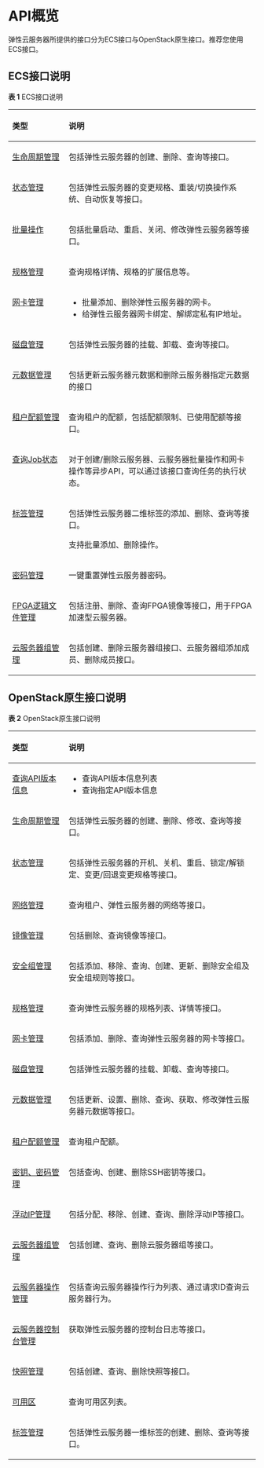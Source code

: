 # API概览<a name="ZH-CN_TOPIC_0124306060"></a>

弹性云服务器所提供的接口分为ECS接口与OpenStack原生接口。推荐您使用ECS接口。

## ECS接口说明<a name="section13231524145513"></a>

**表 1**  ECS接口说明

<a name="zh-cn_topic_0121588224_table5876102613294"></a>
<table><thead align="left"><tr id="zh-cn_topic_0121588224_row3878122616298"><th class="cellrowborder" valign="top" width="22.84%" id="mcps1.2.3.1.1"><p id="zh-cn_topic_0121588224_p68781126182914"><a name="zh-cn_topic_0121588224_p68781126182914"></a><a name="zh-cn_topic_0121588224_p68781126182914"></a><strong id="zh-cn_topic_0121588224_b125201844173712"><a name="zh-cn_topic_0121588224_b125201844173712"></a><a name="zh-cn_topic_0121588224_b125201844173712"></a>类型</strong></p>
</th>
<th class="cellrowborder" valign="top" width="77.16%" id="mcps1.2.3.1.2"><p id="zh-cn_topic_0121588224_p158781726112914"><a name="zh-cn_topic_0121588224_p158781726112914"></a><a name="zh-cn_topic_0121588224_p158781726112914"></a><strong id="zh-cn_topic_0121588224_b15203449370"><a name="zh-cn_topic_0121588224_b15203449370"></a><a name="zh-cn_topic_0121588224_b15203449370"></a>说明</strong></p>
</th>
</tr>
</thead>
<tbody><tr id="zh-cn_topic_0121588224_row148781026122919"><td class="cellrowborder" valign="top" width="22.84%" headers="mcps1.2.3.1.1 "><p id="p73459108266"><a name="p73459108266"></a><a name="p73459108266"></a><a href="生命周期管理.md">生命周期管理</a></p>
</td>
<td class="cellrowborder" valign="top" width="77.16%" headers="mcps1.2.3.1.2 "><p id="p73450100260"><a name="p73450100260"></a><a name="p73450100260"></a>包括弹性云服务器的创建、删除、查询等接口。</p>
</td>
</tr>
<tr id="zh-cn_topic_0121588224_row1987820263297"><td class="cellrowborder" valign="top" width="22.84%" headers="mcps1.2.3.1.1 "><p id="p73459108269"><a name="p73459108269"></a><a name="p73459108269"></a><a href="状态管理.md">状态管理</a></p>
</td>
<td class="cellrowborder" valign="top" width="77.16%" headers="mcps1.2.3.1.2 "><p id="p1345191072617"><a name="p1345191072617"></a><a name="p1345191072617"></a>包括弹性云服务器的变更规格、重装/切换操作系统、自动恢复等接口。</p>
</td>
</tr>
<tr id="row11930129135114"><td class="cellrowborder" valign="top" width="22.84%" headers="mcps1.2.3.1.1 "><p id="p1610133715115"><a name="p1610133715115"></a><a name="p1610133715115"></a><a href="批量操作.md">批量操作</a></p>
</td>
<td class="cellrowborder" valign="top" width="77.16%" headers="mcps1.2.3.1.2 "><p id="p99313295516"><a name="p99313295516"></a><a name="p99313295516"></a>包括批量启动、重启、关闭、修改弹性云服务器等接口。</p>
</td>
</tr>
<tr id="zh-cn_topic_0121588224_row87746166614"><td class="cellrowborder" valign="top" width="22.84%" headers="mcps1.2.3.1.1 "><p id="p234531013261"><a name="p234531013261"></a><a name="p234531013261"></a><a href="规格管理.md">规格管理</a></p>
</td>
<td class="cellrowborder" valign="top" width="77.16%" headers="mcps1.2.3.1.2 "><p id="p63451010192612"><a name="p63451010192612"></a><a name="p63451010192612"></a>查询规格详情、规格的扩展信息等。</p>
</td>
</tr>
<tr id="zh-cn_topic_0121588224_row816313459617"><td class="cellrowborder" valign="top" width="22.84%" headers="mcps1.2.3.1.1 "><p id="p1234511014266"><a name="p1234511014266"></a><a name="p1234511014266"></a><a href="网卡管理.md">网卡管理</a></p>
</td>
<td class="cellrowborder" valign="top" width="77.16%" headers="mcps1.2.3.1.2 "><a name="ul122955216386"></a><a name="ul122955216386"></a><ul id="ul122955216386"><li>批量添加、删除弹性云服务器的网卡。</li><li>给弹性云服务器网卡绑定、解绑定私有IP地址。</li></ul>
</td>
</tr>
<tr id="zh-cn_topic_0121588224_row132213492619"><td class="cellrowborder" valign="top" width="22.84%" headers="mcps1.2.3.1.1 "><p id="p7345510142613"><a name="p7345510142613"></a><a name="p7345510142613"></a><a href="磁盘管理.md">磁盘管理</a></p>
</td>
<td class="cellrowborder" valign="top" width="77.16%" headers="mcps1.2.3.1.2 "><p id="p1034591012264"><a name="p1034591012264"></a><a name="p1034591012264"></a>包括弹性云服务器的挂载、卸载、查询等接口。</p>
</td>
</tr>
<tr id="row15872192519537"><td class="cellrowborder" valign="top" width="22.84%" headers="mcps1.2.3.1.1 "><p id="p487212257537"><a name="p487212257537"></a><a name="p487212257537"></a><a href="元数据管理.md">元数据管理</a></p>
</td>
<td class="cellrowborder" valign="top" width="77.16%" headers="mcps1.2.3.1.2 "><p id="p9872102513534"><a name="p9872102513534"></a><a name="p9872102513534"></a>包括更新云服务器元数据和删除云服务器指定元数据的接口</p>
</td>
</tr>
<tr id="row13156184812615"><td class="cellrowborder" valign="top" width="22.84%" headers="mcps1.2.3.1.1 "><p id="p1815684813264"><a name="p1815684813264"></a><a name="p1815684813264"></a><a href="租户配额管理.md">租户配额管理</a></p>
</td>
<td class="cellrowborder" valign="top" width="77.16%" headers="mcps1.2.3.1.2 "><p id="p715619482260"><a name="p715619482260"></a><a name="p715619482260"></a>查询租户的配额，包括配额限制、已使用配额等接口。</p>
</td>
</tr>
<tr id="row81561948102618"><td class="cellrowborder" valign="top" width="22.84%" headers="mcps1.2.3.1.1 "><p id="p71569488265"><a name="p71569488265"></a><a name="p71569488265"></a><a href="查询Job状态.md">查询Job状态</a></p>
</td>
<td class="cellrowborder" valign="top" width="77.16%" headers="mcps1.2.3.1.2 "><p id="p58914097194855"><a name="p58914097194855"></a><a name="p58914097194855"></a>对于创建/删除云服务器、云服务器批量操作和网卡操作等异步API，可以通过该接口查询任务的执行状态。</p>
</td>
</tr>
<tr id="row4156748122612"><td class="cellrowborder" valign="top" width="22.84%" headers="mcps1.2.3.1.1 "><p id="p18156114814269"><a name="p18156114814269"></a><a name="p18156114814269"></a><a href="标签管理.md">标签管理</a></p>
</td>
<td class="cellrowborder" valign="top" width="77.16%" headers="mcps1.2.3.1.2 "><p id="p15156148192614"><a name="p15156148192614"></a><a name="p15156148192614"></a>包括弹性云服务器二维标签的添加、删除、查询等接口。</p>
<p id="p917211491664"><a name="p917211491664"></a><a name="p917211491664"></a>支持批量添加、删除操作。</p>
</td>
</tr>
<tr id="row12159219517"><td class="cellrowborder" valign="top" width="22.84%" headers="mcps1.2.3.1.1 "><p id="p91595116519"><a name="p91595116519"></a><a name="p91595116519"></a><a href="密码管理.md">密码管理</a></p>
</td>
<td class="cellrowborder" valign="top" width="77.16%" headers="mcps1.2.3.1.2 "><p id="p19159811456"><a name="p19159811456"></a><a name="p19159811456"></a>一键重置弹性云服务器密码。</p>
</td>
</tr>
<tr id="row1515624817263"><td class="cellrowborder" valign="top" width="22.84%" headers="mcps1.2.3.1.1 "><p id="p1315604822616"><a name="p1315604822616"></a><a name="p1315604822616"></a><a href="FPGA逻辑文件管理.md">FPGA逻辑文件管理</a></p>
</td>
<td class="cellrowborder" valign="top" width="77.16%" headers="mcps1.2.3.1.2 "><p id="p915634822615"><a name="p915634822615"></a><a name="p915634822615"></a>包括注册、删除、查询FPGA镜像等接口，用于FPGA加速型云服务器。</p>
</td>
</tr>
<tr id="row11627123915553"><td class="cellrowborder" valign="top" width="22.84%" headers="mcps1.2.3.1.1 "><p id="p763013394557"><a name="p763013394557"></a><a name="p763013394557"></a><a href="云服务器组管理.md">云服务器组管理</a></p>
</td>
<td class="cellrowborder" valign="top" width="77.16%" headers="mcps1.2.3.1.2 "><p id="p663063925517"><a name="p663063925517"></a><a name="p663063925517"></a>包括创建、删除云服务器组接口、云服务器组添加成员、删除成员接口。</p>
</td>
</tr>
</tbody>
</table>

## OpenStack原生接口说明<a name="section117511017125616"></a>

**表 2**  OpenStack原生接口说明

<a name="table15502236145613"></a>
<table><thead align="left"><tr id="row205021536185618"><th class="cellrowborder" valign="top" width="22.84%" id="mcps1.2.3.1.1"><p id="p7502193611568"><a name="p7502193611568"></a><a name="p7502193611568"></a><strong id="b650216363566"><a name="b650216363566"></a><a name="b650216363566"></a>类型</strong></p>
</th>
<th class="cellrowborder" valign="top" width="77.16%" id="mcps1.2.3.1.2"><p id="p1450273610563"><a name="p1450273610563"></a><a name="p1450273610563"></a><strong id="b195029369567"><a name="b195029369567"></a><a name="b195029369567"></a>说明</strong></p>
</th>
</tr>
</thead>
<tbody><tr id="row5503536205610"><td class="cellrowborder" valign="top" width="22.84%" headers="mcps1.2.3.1.1 "><p id="p155039364561"><a name="p155039364561"></a><a name="p155039364561"></a><a href="查询API版本信息.md">查询API版本信息</a></p>
</td>
<td class="cellrowborder" valign="top" width="77.16%" headers="mcps1.2.3.1.2 "><a name="ul1050314364565"></a><a name="ul1050314364565"></a><ul id="ul1050314364565"><li>查询API版本信息列表</li><li>查询指定API版本信息</li></ul>
</td>
</tr>
<tr id="row750319364568"><td class="cellrowborder" valign="top" width="22.84%" headers="mcps1.2.3.1.1 "><p id="p9503183612561"><a name="p9503183612561"></a><a name="p9503183612561"></a><a href="生命周期管理（OpenStack原生）.md">生命周期管理</a></p>
</td>
<td class="cellrowborder" valign="top" width="77.16%" headers="mcps1.2.3.1.2 "><p id="p8503173613562"><a name="p8503173613562"></a><a name="p8503173613562"></a>包括弹性云服务器的创建、删除、修改、查询等接口。</p>
</td>
</tr>
<tr id="row850317367568"><td class="cellrowborder" valign="top" width="22.84%" headers="mcps1.2.3.1.1 "><p id="p1650315362568"><a name="p1650315362568"></a><a name="p1650315362568"></a><a href="状态管理（OpenStack原生）.md">状态管理</a></p>
</td>
<td class="cellrowborder" valign="top" width="77.16%" headers="mcps1.2.3.1.2 "><p id="p17503236105619"><a name="p17503236105619"></a><a name="p17503236105619"></a>包括弹性云服务器的开机、关机、重启、锁定/解锁定、变更/回退变更规格等接口。</p>
</td>
</tr>
<tr id="row950383619562"><td class="cellrowborder" valign="top" width="22.84%" headers="mcps1.2.3.1.1 "><p id="p15504173616565"><a name="p15504173616565"></a><a name="p15504173616565"></a><a href="网络管理.md">网络管理</a></p>
</td>
<td class="cellrowborder" valign="top" width="77.16%" headers="mcps1.2.3.1.2 "><p id="p1750414363569"><a name="p1750414363569"></a><a name="p1750414363569"></a>查询租户、弹性云服务器的网络等接口。</p>
</td>
</tr>
<tr id="row8504153645612"><td class="cellrowborder" valign="top" width="22.84%" headers="mcps1.2.3.1.1 "><p id="p3504153615562"><a name="p3504153615562"></a><a name="p3504153615562"></a><a href="镜像管理.md">镜像管理</a></p>
</td>
<td class="cellrowborder" valign="top" width="77.16%" headers="mcps1.2.3.1.2 "><p id="p3504336195617"><a name="p3504336195617"></a><a name="p3504336195617"></a>包括删除、查询镜像等接口。</p>
</td>
</tr>
<tr id="row950493618566"><td class="cellrowborder" valign="top" width="22.84%" headers="mcps1.2.3.1.1 "><p id="p3504836165612"><a name="p3504836165612"></a><a name="p3504836165612"></a><a href="安全组管理.md">安全组管理</a></p>
</td>
<td class="cellrowborder" valign="top" width="77.16%" headers="mcps1.2.3.1.2 "><p id="p185041736185614"><a name="p185041736185614"></a><a name="p185041736185614"></a>包括添加、移除、查询、创建、更新、删除安全组及安全组规则等接口。</p>
</td>
</tr>
<tr id="row13504103645616"><td class="cellrowborder" valign="top" width="22.84%" headers="mcps1.2.3.1.1 "><p id="p15041236145617"><a name="p15041236145617"></a><a name="p15041236145617"></a><a href="规格管理（OpenStack原生）.md">规格管理</a></p>
</td>
<td class="cellrowborder" valign="top" width="77.16%" headers="mcps1.2.3.1.2 "><p id="p6504173617564"><a name="p6504173617564"></a><a name="p6504173617564"></a>查询弹性云服务器的规格列表、详情等接口。</p>
</td>
</tr>
<tr id="row25041836195615"><td class="cellrowborder" valign="top" width="22.84%" headers="mcps1.2.3.1.1 "><p id="p3504183620564"><a name="p3504183620564"></a><a name="p3504183620564"></a><a href="网卡管理（OpenStack原生）.md">网卡管理</a></p>
</td>
<td class="cellrowborder" valign="top" width="77.16%" headers="mcps1.2.3.1.2 "><p id="p450516362569"><a name="p450516362569"></a><a name="p450516362569"></a>包括添加、删除、查询弹性云服务器的网卡等接口。</p>
</td>
</tr>
<tr id="row20505123675616"><td class="cellrowborder" valign="top" width="22.84%" headers="mcps1.2.3.1.1 "><p id="p450503610566"><a name="p450503610566"></a><a name="p450503610566"></a><a href="磁盘管理（OpenStack原生）.md">磁盘管理</a></p>
</td>
<td class="cellrowborder" valign="top" width="77.16%" headers="mcps1.2.3.1.2 "><p id="p250516366566"><a name="p250516366566"></a><a name="p250516366566"></a>包括弹性云服务器的挂载、卸载、查询等接口。</p>
</td>
</tr>
<tr id="row650543635614"><td class="cellrowborder" valign="top" width="22.84%" headers="mcps1.2.3.1.1 "><p id="p1950553620566"><a name="p1950553620566"></a><a name="p1950553620566"></a><a href="元数据管理（OpenStack原生）.md">元数据管理</a></p>
</td>
<td class="cellrowborder" valign="top" width="77.16%" headers="mcps1.2.3.1.2 "><p id="p250523615620"><a name="p250523615620"></a><a name="p250523615620"></a>包括更新、设置、删除、查询、获取、修改弹性云服务器元数据等接口。</p>
</td>
</tr>
<tr id="row250515369566"><td class="cellrowborder" valign="top" width="22.84%" headers="mcps1.2.3.1.1 "><p id="p1050513610567"><a name="p1050513610567"></a><a name="p1050513610567"></a><a href="租户配额管理（OpenStack原生）.md">租户配额管理</a></p>
</td>
<td class="cellrowborder" valign="top" width="77.16%" headers="mcps1.2.3.1.2 "><p id="p17505536185615"><a name="p17505536185615"></a><a name="p17505536185615"></a>查询租户配额。</p>
</td>
</tr>
<tr id="row19505113619562"><td class="cellrowborder" valign="top" width="22.84%" headers="mcps1.2.3.1.1 "><p id="p205059367565"><a name="p205059367565"></a><a name="p205059367565"></a><a href="密钥-密码管理.md">密钥、密码管理</a></p>
</td>
<td class="cellrowborder" valign="top" width="77.16%" headers="mcps1.2.3.1.2 "><p id="p6505336125614"><a name="p6505336125614"></a><a name="p6505336125614"></a>包括查询、创建、删除SSH密钥等接口。</p>
</td>
</tr>
<tr id="row13505183675612"><td class="cellrowborder" valign="top" width="22.84%" headers="mcps1.2.3.1.1 "><p id="p145051036145619"><a name="p145051036145619"></a><a name="p145051036145619"></a><a href="浮动IP管理.md">浮动IP管理</a></p>
</td>
<td class="cellrowborder" valign="top" width="77.16%" headers="mcps1.2.3.1.2 "><p id="p05051436145616"><a name="p05051436145616"></a><a name="p05051436145616"></a>包括分配、移除、创建、查询、删除浮动IP等接口。</p>
</td>
</tr>
<tr id="row155052036195616"><td class="cellrowborder" valign="top" width="22.84%" headers="mcps1.2.3.1.1 "><p id="p450513620563"><a name="p450513620563"></a><a name="p450513620563"></a><a href="云服务器组管理（OpenStack原生）.md">云服务器组管理</a></p>
</td>
<td class="cellrowborder" valign="top" width="77.16%" headers="mcps1.2.3.1.2 "><p id="p350553655614"><a name="p350553655614"></a><a name="p350553655614"></a>包括创建、查询、删除云服务器组等接口。</p>
</td>
</tr>
<tr id="row7123632195817"><td class="cellrowborder" valign="top" width="22.84%" headers="mcps1.2.3.1.1 "><p id="p1212333295810"><a name="p1212333295810"></a><a name="p1212333295810"></a><a href="云服务器操作管理.md">云服务器操作管理</a></p>
</td>
<td class="cellrowborder" valign="top" width="77.16%" headers="mcps1.2.3.1.2 "><p id="p10123532135813"><a name="p10123532135813"></a><a name="p10123532135813"></a>包括查询云服务器操作行为列表、通过请求ID查询云服务器行为。</p>
</td>
</tr>
<tr id="row5715132815588"><td class="cellrowborder" valign="top" width="22.84%" headers="mcps1.2.3.1.1 "><p id="p97159288586"><a name="p97159288586"></a><a name="p97159288586"></a><a href="云服务器控制台管理.md">云服务器控制台管理</a></p>
</td>
<td class="cellrowborder" valign="top" width="77.16%" headers="mcps1.2.3.1.2 "><p id="p871522895818"><a name="p871522895818"></a><a name="p871522895818"></a>获取弹性云服务器的控制台日志等接口。</p>
</td>
</tr>
<tr id="row1350512368568"><td class="cellrowborder" valign="top" width="22.84%" headers="mcps1.2.3.1.1 "><p id="p55053362567"><a name="p55053362567"></a><a name="p55053362567"></a><a href="快照管理.md">快照管理</a></p>
</td>
<td class="cellrowborder" valign="top" width="77.16%" headers="mcps1.2.3.1.2 "><p id="p85051836205620"><a name="p85051836205620"></a><a name="p85051836205620"></a>包括创建、查询、删除快照等接口。</p>
</td>
</tr>
<tr id="row20505173613560"><td class="cellrowborder" valign="top" width="22.84%" headers="mcps1.2.3.1.1 "><p id="p3505143611561"><a name="p3505143611561"></a><a name="p3505143611561"></a><a href="可用区.md">可用区</a></p>
</td>
<td class="cellrowborder" valign="top" width="77.16%" headers="mcps1.2.3.1.2 "><p id="p9505183611565"><a name="p9505183611565"></a><a name="p9505183611565"></a>查询可用区列表。</p>
</td>
</tr>
<tr id="row050573695613"><td class="cellrowborder" valign="top" width="22.84%" headers="mcps1.2.3.1.1 "><p id="p4505103635617"><a name="p4505103635617"></a><a name="p4505103635617"></a><a href="标签管理（OpenStack原生）.md">标签管理</a></p>
</td>
<td class="cellrowborder" valign="top" width="77.16%" headers="mcps1.2.3.1.2 "><p id="p8505193645614"><a name="p8505193645614"></a><a name="p8505193645614"></a>包括弹性云服务器一维标签的创建、删除、查询等接口。</p>
</td>
</tr>
</tbody>
</table>

